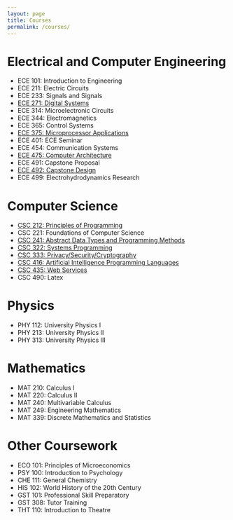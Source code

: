 ```yaml
---
layout: page
title: Courses
permalink: /courses/
---
```


# Electrical and Computer Engineering
* ECE 101: Introduction to Engineering
* ECE 211: Electric Circuits
* ECE 233: Signals and Signals
* [ECE 271: Digital Systems](https://github.com/jross7997/ECE271-Random-Number-Game-Project)
* ECE 314: Microelectronic Circuits
* ECE 344: Electromagnetics
* ECE 365: Control Systems
* [ECE 375: Microprocessor Applications](https://github.com/jross7997/ECE375-Rover-Project)
* ECE 401: ECE Seminar
* ECE 454: Communication Systems
* [ECE 475: Computer Architecture](https://github.com/jross7997/ECE475-CPU-Project)
* ECE 491: Capstone Proposal
* [ECE 492: Capstone Design](https://github.com/jross7997/Hexapod-Robot-Senior-Capstone)
* ECE 499: Electrohydrodynamics Research

# Computer Science
* [CSC 212: Principles of Programming](https://github.com/jross7997/CSC212)
* CSC 221: Foundations of Computer Science
* [CSC 241: Abstract Data Types and Programming Methods](https://github.com/jross7997/CSC241)
* [CSC 322: Systems Programming](https://github.com/jross7997/CSC322)
* [CSC 333: Privacy/Security/Cryptography](https://github.com/jross7997/CSC333-Brute-Force-Chrome-Extension)
* [CSC 416: Artificial Intelligence Programming Languages](https://github.com/jross7997/CSC416)
* [CSC 435: Web Services](https://github.com/jross7997/CSC435-Shopping-Cart-Dropwizard)
* CSC 490: Latex

# Physics
* PHY 112: University Physics I
* PHY 213: University Physics II
* PHY 313: University Physics III

# Mathematics
* MAT 210: Calculus I
* MAT 220: Calculus II
* MAT 240: Multivariable Calculus
* MAT 249: Engineering Mathematics
* MAT 339: Discrete Mathematics and Statistics

# Other Coursework
* ECO 101: Principles of Microeconomics
* PSY 100: Introduction to Psychology
* CHE 111: General Chemistry
* HIS 102: World History of the 20th Century
* GST 101: Professional Skill Preparatory
* GST 308: Tutor Training
* THT 110: Introduction to Theatre
